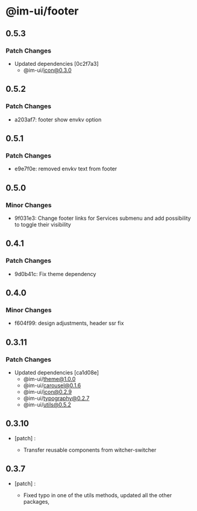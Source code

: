 # @im-ui/footer

## 0.5.3

### Patch Changes

- Updated dependencies [0c2f7a3]
  - @im-ui/icon@0.3.0

## 0.5.2

### Patch Changes

- a203af7: footer show envkv option

## 0.5.1

### Patch Changes

- e9e7f0e: removed envkv text from footer

## 0.5.0

### Minor Changes

- 9f031e3: Change footer links for Services submenu and add possibility to toggle their visibility

## 0.4.1

### Patch Changes

- 9d0b41c: Fix theme dependency

## 0.4.0

### Minor Changes

- f604f99: design adjustments, header ssr fix

## 0.3.11

### Patch Changes

- Updated dependencies [ca1d08e]
  - @im-ui/theme@1.0.0
  - @im-ui/carousel@0.1.6
  - @im-ui/icon@0.2.9
  - @im-ui/typography@0.2.7
  - @im-ui/utils@0.5.2

## 0.3.10

- [patch] :

  - Transfer reusable components from witcher-switcher

## 0.3.7

- [patch] :

  - Fixed typo in one of the utils methods, updated all the other packages,
